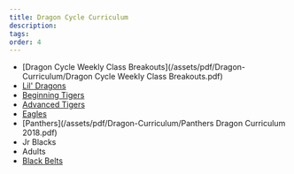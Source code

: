 ```yaml
---
title: Dragon Cycle Curriculum
description:
tags:
order: 4
---
```


* [Dragon Cycle Weekly Class Breakouts](/assets/pdf/Dragon-Curriculum/Dragon Cycle Weekly Class Breakouts.pdf)
* [Lil' Dragons](/assets/pdf/Dragon-Curriculum/Dragon-Cycle---Lil--Dragon-2017.pdf)
* [Beginning Tigers](/assets/pdf/Dragon-Curriculum/Dragon-Cycle---Beginning-Tigers-2017.pdf)
* [Advanced Tigers](/assets/pdf/Dragon-Curriculum/Dragon-Cycle---Advanced-Tigers-2017.pdf)
* [Eagles](/assets/pdf/Dragon-Curriculum/Dragon-Cycle---Eagles-2017.pdf)
* [Panthers](/assets/pdf/Dragon-Curriculum/Panthers Dragon Curriculum 2018.pdf)
* Jr Blacks
* Adults
* [Black Belts](/assets/pdf/Dragon-Curriculum/BB1_Dragon.pdf)